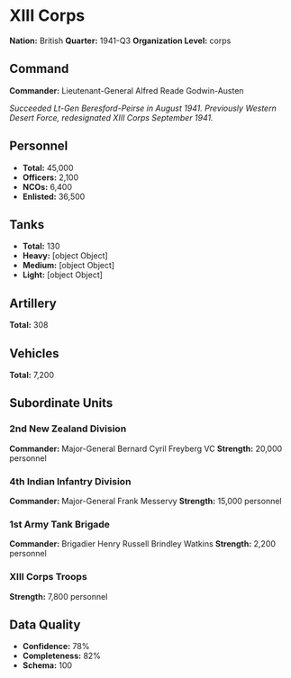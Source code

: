 # XIII Corps

**Nation:** British
**Quarter:** 1941-Q3
**Organization Level:** corps

## Command

**Commander:** Lieutenant-General Alfred Reade Godwin-Austen

*Succeeded Lt-Gen Beresford-Peirse in August 1941. Previously Western Desert Force, redesignated XIII Corps September 1941.*

## Personnel

- **Total:** 45,000
- **Officers:** 2,100
- **NCOs:** 6,400
- **Enlisted:** 36,500

## Tanks

- **Total:** 130
- **Heavy:** [object Object]
- **Medium:** [object Object]
- **Light:** [object Object]

## Artillery

**Total:** 308

## Vehicles

**Total:** 7,200

## Subordinate Units

### 2nd New Zealand Division
**Commander:**  Major-General Bernard Cyril Freyberg VC
**Strength:** 20,000 personnel

### 4th Indian Infantry Division
**Commander:**  Major-General Frank Messervy
**Strength:** 15,000 personnel

### 1st Army Tank Brigade
**Commander:**  Brigadier Henry Russell Brindley Watkins
**Strength:** 2,200 personnel

### XIII Corps Troops
**Strength:** 7,800 personnel

## Data Quality

- **Confidence:** 78%
- **Completeness:** 82%
- **Schema:** 100
